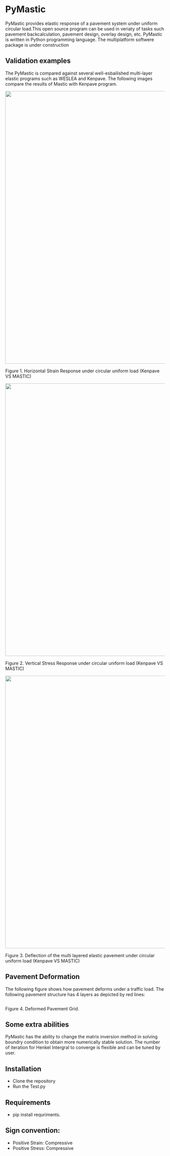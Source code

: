 # PyMastic
PyMastic provides elastic response of a pavement system under uniform circular load.This open source program can be used in veriaty of tasks such pavement backcalculation, pavement design, overlay design, etc. PyMastic is written in Python programming language. The multiplatform softwere package is under construction



## Validation examples
The PyMastic is compared against several well-esbailished multi-layer elastic programs such as WESLEA and Kenpave. The following images compare the results of Mastic with Kenpave program.

<p>
    <img src="./Images/Figure_2.png" alt align="center" height="860" width="674" >
</p>
<p>
    Figure 1. Horizontal Strain Response under circular uniform load (Kenpave VS MASTIC)
</p>



<p>
    <img src="./Images/Figure_3.png" alt align="center" height="860" width="674" >
</p>
<p>
    Figure 2. Vertical Stress Response under circular uniform load (Kenpave VS MASTIC)
</p>


<p>
    <img src="./Images/Figure_1.png" alt align="center" height="860" width="674" >
</p>
<p>
    Figure 3. Deflection of the multi layered elastic pavement under circular uniform load (Kenpave VS MASTIC)
</p>


## Pavement Deformation
The following figure shows how pavement deforms under a traffic load. The following pavement structure has 4 layers as depicted by red lines:

<p>
    <img src="./Images/Figure_4.png" alt align="center"  >
</p>
<p>
    Figure 4. Deformed Pavement Grid.
</p>

## Some extra abilities
PyMastic has the ability to change the matrix inversion method in solving boundry condition to obtain more numerically stable solution. 
The number of iteration for Henkel Intergral to converge is flexible and can be tuned by user. 

## Installation
- Clone the repository
- Run the Test.py

## Requirements
- pip install requriments.

## Sign convention:
- Positive Strain: Compressive
- Positive Stress: Compressive
